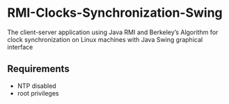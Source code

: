 # RMI-Clocks-Synchronization-Swing
The client-server application using Java RMI and Berkeley’s Algorithm for clock synchronization on Linux machines with Java Swing graphical interface

## Requirements
* NTP disabled
* root privileges
